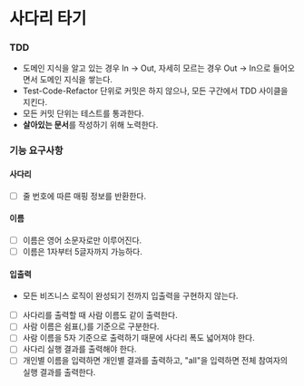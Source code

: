 # 사다리 타기

### TDD

- 도메인 지식을 알고 있는 경우 In -> Out, 자세히 모르는 경우 Out -> In으로 들어오면서 도메인 지식을 쌓는다.
- Test-Code-Refactor 단위로 커밋은 하지 않으나, 모든 구간에서 TDD 사이클을 지킨다.
- 모든 커밋 단위는 테스트를 통과한다.
- **살아있는 문서**를 작성하기 위해 노력한다.

### 기능 요구사항

#### 사다리

- [ ] 줄 번호에 따른 매핑 정보를 반환한다.

#### 이름

- [ ] 이름은 영어 소문자로만 이루어진다.
- [ ] 이름은 1자부터 5글자까지 가능하다.

#### 입출력

- 모든 비즈니스 로직이 완성되기 전까지 입출력을 구현하지 않는다.
- [ ] 사다리를 출력할 때 사람 이름도 같이 출력한다.
- [ ] 사람 이름은 쉼표(,)를 기준으로 구분한다.
- [ ] 사람 이름을 5자 기준으로 출력하기 때문에 사다리 폭도 넓어져야 한다.
- [ ] 사다리 실행 결과를 출력해야 한다.
- [ ] 개인별 이름을 입력하면 개인별 결과를 출력하고, "all"을 입력하면 전체 참여자의 실행 결과를 출력한다.
